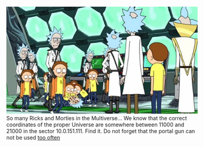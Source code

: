 ![](/img/05.jpg)
So many Ricks and Morties in the Multiverse... We know that the correct coordinates of the proper Universe are somewhere between 11000 and 21000 in the sector 10.0.151.111. Find it.
Do not forget that the portal gun can not be used [too often](rules.txt)
